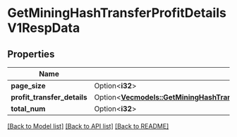 # GetMiningHashTransferProfitDetailsV1RespData

## Properties

Name | Type | Description | Notes
------------ | ------------- | ------------- | -------------
**page_size** | Option<**i32**> |  | [optional]
**profit_transfer_details** | Option<[**Vec<models::GetMiningHashTransferProfitDetailsV1RespDataProfitTransferDetailsInner>**](GetMiningHashTransferProfitDetailsV1Resp_data_profitTransferDetails_inner.md)> |  | [optional]
**total_num** | Option<**i32**> |  | [optional]

[[Back to Model list]](../README.md#documentation-for-models) [[Back to API list]](../README.md#documentation-for-api-endpoints) [[Back to README]](../README.md)


